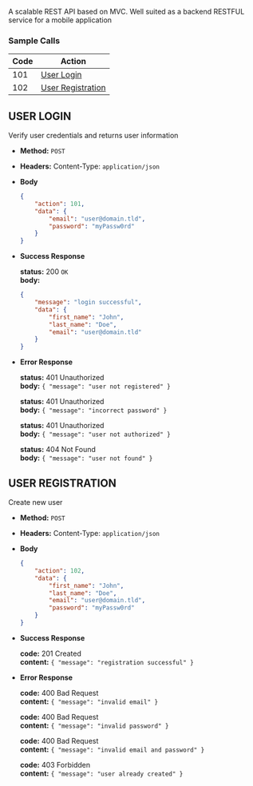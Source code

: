A scalable REST API based on MVC. Well suited as a backend RESTFUL service for a mobile application
### Sample Calls
| Code   | Action |
| ------ | -------------------------------------------------------- |
| 101    | [User Login](#user-login) |
| 102    | [User Registration](#user-registration) |

## USER LOGIN
Verify user credentials and returns user information

* **Method:** `POST`

* **Headers:** Content-Type: `application/json`

* **Body**
	```json
	{
		"action": 101,
		"data": {
			"email": "user@domain.tld",
			"password": "myPassw0rd"
		}
	}
	```

* **Success Response**

	**status:** 200 `OK`  
	**body:**  
	```json
	{
		"message": "login successful",
		"data": {
			"first_name": "John",
		    "last_name": "Doe",
		    "email": "user@domain.tld"
		}
	}
	```

* **Error Response**

	**status:** 401 Unauthorized  
	**body:** `{ "message": "user not registered" }`

	**status:** 401 Unauthorized  
	**body:** `{ "message": "incorrect password" }`

	**status:** 401 Unauthorized  
	**body:** `{ "message": "user not authorized" }`

	**status:** 404 Not Found  
	**body:** `{ "message": "user not found" }`


## USER REGISTRATION
Create new user

* **Method:** `POST`

* **Headers:** Content-Type: `application/json`

* **Body**
	```json
	{
		"action": 102,
		"data": {
			"first_name": "John",
			"last_name": "Doe",
			"email": "user@domain.tld",
			"password": "myPassw0rd"
		}
	}
	```

* **Success Response**

	**code:** 201 Created  
	**content:** `{ "message": "registration successful" }`

* **Error Response**

	**code:** 400 Bad Request  
	**content:** `{ "message": "invalid email" }`

	**code:** 400 Bad Request  
	**content:** `{ "message": "invalid password" }`

	**code:** 400 Bad Request  
	**content:** `{ "message": "invalid email and password" }`

	**code:** 403 Forbidden  
	**content:** `{ "message": "user already created" }`
